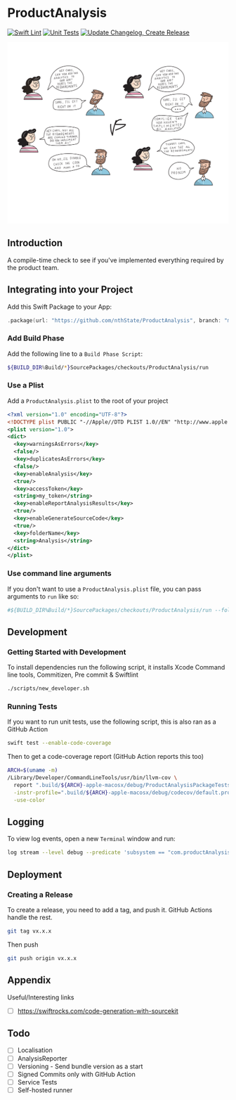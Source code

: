# ProductAnalysis

[![Swift Lint](https://github.com/nthState/ProductAnalysis/actions/workflows/lint.yml/badge.svg)](https://github.com/nthState/ProductAnalysis/actions/workflows/lint.yml)
[![Unit Tests](https://github.com/nthState/ProductAnalysis/actions/workflows/unit_tests.yml/badge.svg)](https://github.com/nthState/ProductAnalysis/actions/workflows/unit_tests.yml)
[![Update Changelog, Create Release](https://github.com/nthState/ProductAnalysis/actions/workflows/update_changelog_create_release.yml/badge.svg)](https://github.com/nthState/ProductAnalysis/actions/workflows/update_changelog_create_release.yml)

![Introduction](assets/Intro.svg)

## Introduction

A compile-time check to see if you've implemented everything required by the product team.

## Integrating into your Project

Add this Swift Package to your App:

```swift
.package(url: "https://github.com/nthState/ProductAnalysis", branch: "main")
```

### Add Build Phase

Add the following line to a `Build Phase Script`:

```bash
${BUILD_DIR%Build/*}SourcePackages/checkouts/ProductAnalysis/run
```

### Use a Plist

Add a `ProductAnalysis.plist` to the root of your project

```xml
<?xml version="1.0" encoding="UTF-8"?>
<!DOCTYPE plist PUBLIC "-//Apple//DTD PLIST 1.0//EN" "http://www.apple.com/DTDs/PropertyList-1.0.dtd">
<plist version="1.0">
<dict>
  <key>warningsAsErrors</key>
  <false/>
  <key>duplicatesAsErrors</key>
  <false/>
  <key>enableAnalysis</key>
  <true/>
  <key>accessToken</key>
  <string>my_token</string>
  <key>enableReportAnalysisResults</key>
  <true/>
  <key>enableGenerateSourceCode</key>
  <true/>
  <key>folderName</key>
  <string>Analysis</string>
</dict>
</plist>

```

### Use command line arguments

If you don't want to use a `ProductAnalysis.plist` file, you can pass arguments to `run` like so:

```bash
#${BUILD_DIR%Build/*}SourcePackages/checkouts/ProductAnalysis/run --folder-name "MyAnalysis" --enable-analysis --enable-generate-source-code
```

## Development

### Getting Started with Development

To install dependencies run the following script, it installs Xcode Command line tools, Commitizen, Pre commit & Swiftlint

```bash
./scripts/new_developer.sh
```

### Running Tests

If you want to run unit tests, use the following script, this is also ran as a GitHub Action

```bash
swift test --enable-code-coverage
```

Then to get a code-coverage report (GitHub Action reports this too)

```bash
ARCH=$(uname -m)
/Library/Developer/CommandLineTools/usr/bin/llvm-cov \
  report ".build/${ARCH}-apple-macosx/debug/ProductAnalysisPackageTests.xctest/Contents/MacOS/ProductAnalysisPackageTests" \
  -instr-profile=".build/${ARCH}-apple-macosx/debug/codecov/default.profdata" \
  -use-color
```

## Logging

To view log events, open a new `Terminal` window and run:

```bash
log stream --level debug --predicate 'subsystem == "com.productAnalysis"'
```

## Deployment

### Creating a Release

To create a release, you need to add a tag, and push it.
GitHub Actions handle the rest.


```bash
git tag vx.x.x
```

Then push

```bash
git push origin vx.x.x   
```


## Appendix

Useful/Interesting links

- [ ] https://swiftrocks.com/code-generation-with-sourcekit

## Todo

- [ ] Localisation
- [ ] AnalysisReporter
- [ ] Versioning - Send bundle version as a start
- [ ] Signed Commits only with GitHub Action
- [ ] Service Tests
- [ ] Self-hosted runner